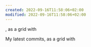 ```yaml
---
created: 2022-09-16T11:58:06+02:00
modified: 2022-09-16T11:58:06+02:00
---
```


, as a grid with



My latest commits, as a grid with

